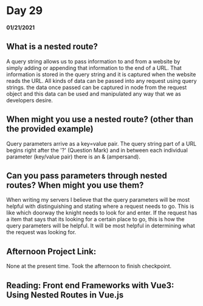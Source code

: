 # Day 29
__01/21/2021__

## What is a nested route?

A query string allows us to pass information to and from a website by simply adding or appending that information to the end of a URL. That information is stored in the query string and it is captured when the website reads the URL. All kinds of data can be passed into any request using query strings. the data once passed can be captured in node from the request object and this data can be used and manipulated any way that we as developers desire.


## When might you use a nested route? (other than the provided example)

Query parameters arrive as a key=value pair. The query string part of a URL begins right after the '?' (Question Mark) and in between each individual parameter (key/value pair) there is an & (ampersand).


## Can you pass parameters through nested routes? When might you use them?

When writing my servers I believe that the query parameters will be most helpful with distinguishing and stating where a request needs to go. This is like which doorway the knight needs to look for and enter. If the request has a item that says that its looking for a certain place to go, this is how the query parameters will be helpful. It will be most helpful in determining what the request was looking for. 


## Afternoon Project Link:

None at the present time. Took the afternoon to finish checkpoint.


## Reading: Front end Frameworks with Vue3: Using Nested Routes in Vue.js